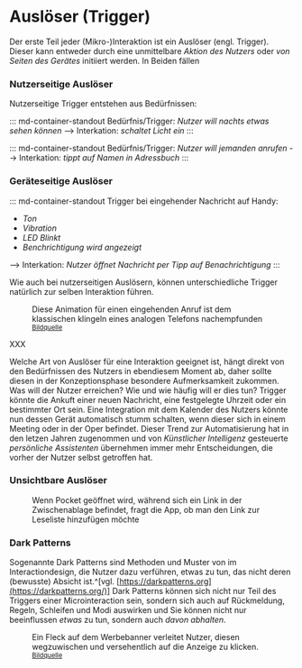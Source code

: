# Auslöser (Trigger)

Der erste Teil jeder (Mikro-)Interaktion ist ein Auslöser (engl. Trigger). Dieser kann entweder durch eine unmittelbare _Aktion des Nutzers_ oder _von Seiten des Gerätes_ initiiert werden.
In Beiden fällen

### Nutzerseitige Auslöser

Nutzerseitige Trigger entstehen aus Bedürfnissen:

::: md-container-standout
Bedürfnis/Trigger:
_Nutzer will nachts etwas sehen können_
--> Interkation: _schaltet Licht ein_
:::

::: md-container-standout
Bedürfnis/Trigger:
_Nutzer will jemanden anrufen_
--> Interkation: _tippt auf Namen in Adressbuch_
:::

### Geräteseitige Auslöser

::: md-container-standout
Trigger bei eingehender Nachricht auf Handy:

* _Ton_
* _Vibration_
* _LED Blinkt_
* _Benchrichtigung wird angezeigt_

--> Interkation: _Nutzer öffnet Nachricht per Tipp auf Benachrichtigung_
:::

Wie auch bei nutzerseitigen Auslösern, können unterschiedliche Trigger natürlich zur selben Interaktion führen.

<figure class="content-skinny">
    <img data-src="/images/triggers/incoming-call.gif">
    <figcaption>Diese Animation für einen eingehenden Anruf ist dem klassischen klingeln eines analogen Telefons nachempfunden
    <sup><a href="https://material.io/">Bildquelle</a></sup>
    </figcaption>
</figure>

XXX

Welche Art von Auslöser für eine Interaktion geeignet ist, hängt direkt von den Bedürfnissen des Nutzers in ebendiesem Moment ab, daher sollte diesen in der Konzeptionsphase besondere Aufmerksamkeit zukommen. Was will der Nutzer erreichen? Wie und wie häufig will er dies tun?
Trigger könnte die Ankuft einer neuen Nachricht, eine festgelegte Uhrzeit oder ein bestimmter Ort sein. Eine Integration mit dem Kalender des Nutzers könnte nun dessen Gerät automatisch stumm schalten, wenn dieser sich in einem Meeting oder in der Oper befindet. Dieser Trend zur Automatisierung hat in den letzen Jahren zugenommen und von _Künstlicher Intelligenz_ gesteuerte _persönliche Assistenten_ übernehmen immer mehr Entscheidungen, die vorher der Nutzer selbst getroffen hat.

### Unsichtbare Auslöser

<figure class="content-skinny">
    <img data-src="/images/triggers/pocket-copied-url.jpg">
    <figcaption>Wenn Pocket geöffnet wird, während sich ein Link in der Zwischenablage befindet, fragt die App, ob man den Link zur Leseliste hinzufügen möchte
    </figcaption>
</figure>

### Dark Patterns

Sogenannte Dark Patterns sind Methoden und Muster von im Interactiondesign, die Nutzer dazu verführen, etwas zu tun, das nicht deren (bewusste) Absicht ist.^[vgl. [https://darkpatterns.org](https://darkpatterns.org/)]
Dark Patterns können sich nicht nur Teil des Triggers einer Microinteraction sein, sondern sich auch auf Rückmeldung, Regeln, Schleifen und Modi auswirken und Sie können nicht nur beeinflussen _etwas_ zu tun, sondern auch _davon abhalten_.

<figure class="content-skinny">
    <img data-src="/images/triggers/darkpattern-dirt.jpg">
    <figcaption>Ein Fleck auf dem Werbebanner verleitet Nutzer, diesen wegzuwischen und versehentlich auf die Anzeige zu klicken.
    <sup><a href="https://www.reddit.com/r/mildlyinfuriating/comments/7tzwz8/this_mobile_ad_designed_to_make_it_look_like_you/">Bildquelle</a></sup>
    </figcaption>
</figure>
